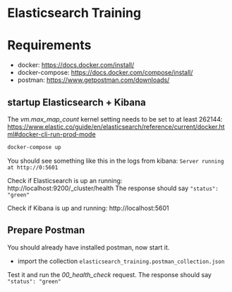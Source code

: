 # Elasticsearch Training

# Requirements

* docker: https://docs.docker.com/install/
* docker-compose: https://docs.docker.com/compose/install/
* postman: https://www.getpostman.com/downloads/

## startup Elasticsearch + Kibana

The _vm.max_map_count_ kernel setting needs to be set to at least 262144: https://www.elastic.co/guide/en/elasticsearch/reference/current/docker.html#docker-cli-run-prod-mode

```bash
docker-compose up
```

You should see something like this in the logs from kibana: `Server running at http://0:5601`

Check if Elasticsearch is up an running: http://localhost:9200/_cluster/health
The response should say `"status": "green"`

Check if Kibana is up and running: http://localhost:5601 

## Prepare Postman

You should already have installed postman, now start it.

* import the collection `elasticsearch_training.postman_collection.json`

Test it and run the _00_health_check_ request. 
The response should say `"status": "green"`